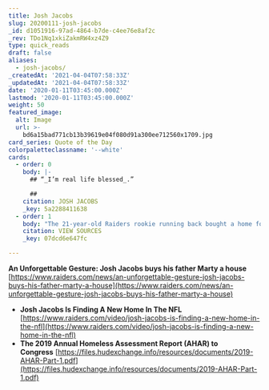 ```yaml
---
title: Josh Jacobs
slug: 20200111-josh-jacobs
_id: d1051916-97ad-4864-b7de-c4ee76e8af2c
_rev: TDo1Nq1xkiZakmRW4xz4Z9
type: quick_reads
draft: false
aliases:
  - josh-jacobs/
_createdAt: '2021-04-04T07:58:33Z'
_updatedAt: '2021-04-04T07:58:33Z'
date: '2020-01-11T03:45:00.000Z'
lastmod: '2020-01-11T03:45:00.000Z'
weight: 50
featured_image:
  alt: Image
  url: >-
    bd6a15bad771cb13b39619e04f080d91a300ee712560x1709.jpg
card_series: Quote of the Day
colorpaletteclassname: '--white'
cards:
  - order: 0
    body: |-
      ## “_I’m real life blessed_.”

      ##
    citation: JOSH JACOBS
    _key: 5a2288411638
  - order: 1
    body: "The 21-year-old Raiders rookie running back bought a home for his father, who raised him and\_his four siblings. The family struggled financially and were often forced to live in their car.\_Jacobs was the 24th overall pick in the NFL draft in 2019 when more than 106,000 minors experienced homelessness."
    citation: VIEW SOURCES
    _key: 07dcd6e647fc

---
```

**An Unforgettable Gesture: Josh Jacobs buys his father Marty a house**  
[https://www.raiders.com/news/an-unforgettable-gesture-josh-jacobs-buys-his-father-marty-a-house](https://www.raiders.com/news/an-unforgettable-gesture-josh-jacobs-buys-his-father-marty-a-house)

* **Josh Jacobs Is Finding A New Home In The NFL**  
[https://www.raiders.com/video/josh-jacobs-is-finding-a-new-home-in-the-nfl](https://www.raiders.com/video/josh-jacobs-is-finding-a-new-home-in-the-nfl)
* **The 2019 Annual Homeless Assessment Report (AHAR) to Congress** [https://files.hudexchange.info/resources/documents/2019-AHAR-Part-1.pdf](https://files.hudexchange.info/resources/documents/2019-AHAR-Part-1.pdf)